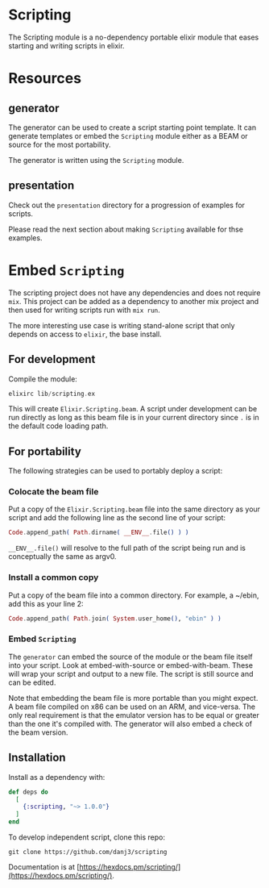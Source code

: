 # Scripting

The Scripting module is a no-dependency portable elixir module that
  eases starting and writing scripts in elixir.

# Resources

## generator

The generator can be used to create a script starting point template. It can
generate templates or embed the `Scripting` module either as a BEAM or source
for the most portability.

The generator is written using the `Scripting` module.

## presentation

Check out the `presentation` directory for a progression of examples
for scripts.

Please read the next section about making `Scripting` available for thse
examples.

# Embed `Scripting`

The scripting project does not have any dependencies and does not
require `mix`. This project can be added as a dependency to another
mix project and then used for writing scripts run with `mix run`.

The more interesting use case is writing stand-alone script that only
depends on access to `elixir`, the base install.

## For development

Compile the module:

```elixir
elixirc lib/scripting.ex
```

This will create `Elixir.Scripting.beam`. A script under development can
be run directly as long as this beam file is in your current directory since `.`
is in the default code loading path.

## For portability

The following strategies can be used to portably deploy a script:

### Colocate the beam file

Put a copy of the `Elixir.Scripting.beam` file into the same directory as
your script and add the following line as the second line of your script:

```elixir
Code.append_path( Path.dirname( __ENV__.file() ) )
```

`__ENV__.file()` will resolve to the full path of the script being run
and is conceptually the same as argv0.

### Install a common copy

Put a copy of the beam file into a common directory. For example,
a ~/ebin, add this as your line 2:

```elixir
Code.append_path( Path.join( System.user_home(), "ebin" ) )
```

### Embed `Scripting`

The `generator` can embed the source of the module or the beam file itself
into your script. Look at embed-with-source or embed-with-beam. These will
wrap your script and output to a new file. The script is still source and can be
edited.

Note that embedding the beam file is more portable than you might expect. A beam
file compiled on x86 can be used on an ARM, and vice-versa. The only real requirement
is that the emulator version has to be equal or greater than the one it's compiled
with. The generator will also embed a check of the beam version.


## Installation

Install as a dependency with:

```elixir
def deps do
  [
    {:scripting, "~> 1.0.0"}
  ]
end
```

To develop independent script, clone this repo:

`git clone https://github.com/danj3/scripting`

Documentation is at [https://hexdocs.pm/scripting/](https://hexdocs.pm/scripting/).

